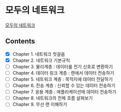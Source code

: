 # 모두의 네트워크
[모두의 네트워크](http://www.kyobobook.co.kr/product/detailViewKor.laf?ejkGb=KOR&mallGb=KOR&barcode=9791160505030&orderClick=LAG&Kc=)
## Contents
- [x] Chapter 1. 네트워크 첫걸음  
- [x] Chapter 2. 네트워크 기본규칙  
- [ ] Chapter 3. 물리계층 : 데이터를 전기 신호로 변환하기  
- [ ] Chapter 4. 데이터 링크 계층 : 랜에서 데이터 전송하기  
- [ ] Chapter 5. 네트워크 계층 : 목적지에 데이터 전달하기  
- [ ] Chapter 6. 전송 계층 : 신뢰할 수 있는 데이터 전송하기  
- [ ] Chapter 7. 응용 계층 : 애플리케이션에 데이터 전송하기  
- [ ] Chapter 8. 네트워크의 전체 흐름 살펴보기  
- [ ] Chapter 9. 무선 랜 이해하기